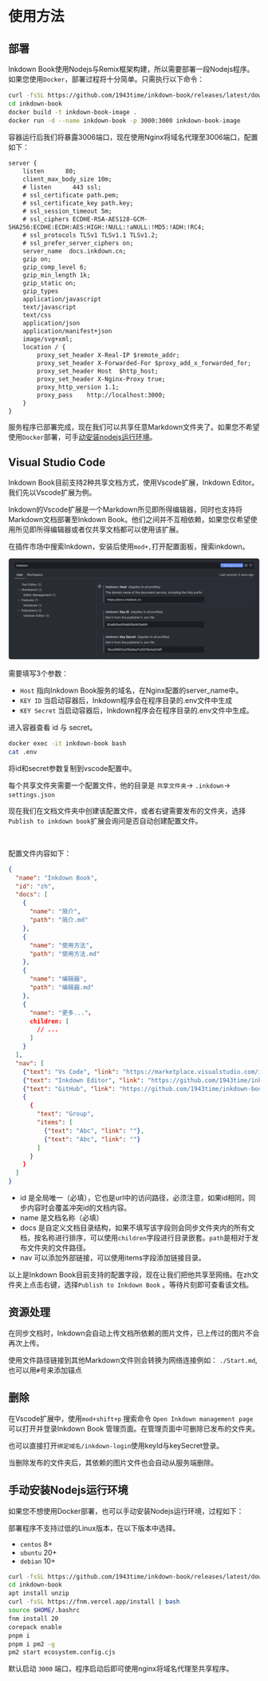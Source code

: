 # 使用方法

## 部署

Inkdown Book使用Nodejs与Remix框架构建，所以需要部署一段Nodejs程序。如果您使用`Docker`，部署过程将十分简单。只需执行以下命令：

```sh
curl -fsSL https://github.com/1943time/inkdown-book/releases/latest/download/install.sh | bash
cd inkdown-book
docker build -t inkdown-book-image .
docker run -d --name inkdown-book -p 3000:3000 inkdown-book-image
```

容器运行后我们将暴露3006端口，现在使用Nginx将域名代理至3006端口，配置如下：

```nginx
server {
    listen      80;
    client_max_body_size 10m;
    # listen      443 ssl;
    # ssl_certificate path.pem;
    # ssl_certificate_key path.key;
    # ssl_session_timeout 5m;
    # ssl_ciphers ECDHE-RSA-AES128-GCM-SHA256:ECDHE:ECDH:AES:HIGH:!NULL:!aNULL:!MD5:!ADH:!RC4;
    # ssl_protocols TLSv1 TLSv1.1 TLSv1.2;
    # ssl_prefer_server_ciphers on;
    server_name  docs.inkdown.cn;
    gzip on;
    gzip_comp_level 6;
    gzip_min_length 1k;
    gzip_static on;
    gzip_types
    application/javascript
    text/javascript
    text/css
    application/json
    application/manifest+json
    image/svg+xml;
    location / {
        proxy_set_header X-Real-IP $remote_addr;
        proxy_set_header X-Forwarded-For $proxy_add_x_forwarded_for;
        proxy_set_header Host  $http_host;
        proxy_set_header X-Nginx-Proxy true;
        proxy_http_version 1.1;
        proxy_pass    http://localhost:3000;
    }
}
```

服务程序已部署完成，现在我们可以共享任意Markdown文件夹了。如果您不希望使用`Docker`部署，可手[动安装nodejs运行环境](#手动安装nodejs运行环境)。

## Visual Studio Code

Inkdown Book目前支持2种共享文档方式，使用Vscode扩展，Inkdown Editor。我们先以Vscode扩展为例。

Inkdown的Vscode扩展是一个Markdown所见即所得编辑器，同时也支持将Markdown文档部署至Inkdown Book。他们之间并不互相依赖，如果您仅希望使用所见即所得编辑器或者仅共享文档都可以使用该扩展。

在插件市场中搜索Inkdown，安装后使用`mod+,`打开配置面板，搜索inkdown。

![](../.images/w78IJpceOV1VJ.png)

需要填写3个参数：

- `Host` 指向Inkdown Book服务的域名，在Nginx配置的server_name中。
- `KEY ID` 当启动容器后，Inkdown程序会在程序目录的.env文件中生成
- `KEY Secret` 当启动容器后，Inkdown程序会在程序目录的.env文件中生成。

进入容器查看 id 与 secret。

```sh
docker exec -it inkdown-book bash
cat .env
```

将id和secret参数复制到vscode配置中。

每个共享文件夹需要一个配置文件，他的目录是 `共享文件夹`-> `.inkdown`-> `settings.json`

现在我们在文档文件夹中创建该配置文件，或者右键需要发布的文件夹，选择`Publish to inkdown book`扩展会询问是否自动创建配置文件。

<img src=".images/MMhLde7u29nSdln.png" alt="" height="218" />

配置文件内容如下：

```json
{
  "name": "Inkdown Book",
  "id": "zh",
  "docs": [
    {
      "name": "简介",
      "path": "简介.md"
    },
    {
      "name": "使用方法",
      "path": "使用方法.md"
    },
    {
      "name": "编辑器",
      "path": "编辑器.md"
    },
    {
      "name": "更多..."，
      children: [
        // ...
      ]
    }
  ],
  "nav": [
    {"text": "Vs Code", "link": "https://marketplace.visualstudio.com/items?itemName=1943time.inkdown"},
    {"text": "Inkdown Editor", "link": "https://github.com/1943time/inkdown"},
    {"text": "GitHub", "link": "https://github.com/1943time/inkdown-book"},
    {
      {
        "text": "Group", 
        "items": [
          {"text": "Abc", "link": ""},
          {"text": "Abc", "link": ""}
        ]
      }
    }
  ]
}
```

- id 是全局唯一（必填），它也是url中的访问路径，必须注意，如果id相同，同步内容时会覆盖冲突id的文档内容。
- name 是文档名称（必填）
- docs 是自定义文档目录结构，如果不填写该字段则会同步文件夹内的所有文档，按名称进行排序，可以使用`children`字段进行目录嵌套。`path`是相对于发布文件夹的文件路径。
- nav 可以添加外部链接，可以使用items字段添加链接目录。

以上是Inkdown Book目前支持的配置字段，现在让我们把他共享至网络。在zh文件夹上点击右键，选择`Publish to Inkdown Book` 。等待片刻即可查看该文档。

## 资源处理

在同步文档时，Inkdown会自动上传文档所依赖的图片文件，已上传过的图片不会再次上传。

使用文件路径链接到其他Markdown文件则会转换为网络连接例如： `./Start.md`, 也可以用`#`号来添加锚点

## 删除

在Vscode扩展中，使用`mod+shift+p` 搜索命令 `Open Inkdown management page`可以打开并登录Inkdown Book 管理页面。在管理页面中可删除已发布的文件夹。

也可以直接打开`绑定域名/inkdown-login`使用keyId与keySecret登录。

当删除发布的文件夹后，其依赖的图片文件也会自动从服务端删除。

## 手动安装Nodejs运行环境

如果您不想使用Docker部署，也可以手动安装Nodejs运行环境，过程如下：

部署程序不支持过低的Linux版本，在以下版本中选择。

- `centos` 8+
- `ubuntu` 20+
- `debian` 10+

```sh
curl -fsSL https://github.com/1943time/inkdown-book/releases/latest/download/install.sh | bash
cd inkdown-book
apt install unzip
curl -fsSL https://fnm.vercel.app/install | bash
source $HOME/.bashrc
fnm install 20
corepack enable
pnpm i
pnpm i pm2 -g
pm2 start ecosystem.config.cjs
```

默认启动 `3000` 端口，程序启动后即可使用nginx将域名代理至共享程序。